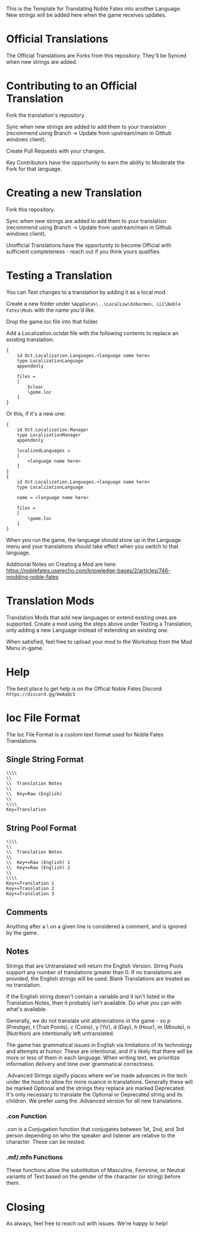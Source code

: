 This is the Template for Translating Noble Fates into another Language. New strings will be added here when the game receives updates.

# Official Translations
The Official Translations are Forks from this repository. They'll be Synced when new strings are added.

# Contributing to an Official Translation
Fork the translation's repository.

Sync when new strings are added to add them to your translation (recommend using Branch -> Update from upstream/main in Github windows client). 

Create Pull Requests with your changes. 

Key Contributors have the opportunity to earn the ability to Moderate the Fork for that language.

# Creating a new Translation
Fork this repository. 

Sync when new strings are added to add them to your translation (recommend using Branch -> Update from upstream/main in Github windows client). 

Unofficial Translations have the opportunity to become Official with sufficient completeness - reach out if you think yours qualifies.

# Testing a Translation
You can Test changes to a translation by adding it as a local mod.

Create a new folder under ```%AppData%\..\LocalLow\Xobermon, LLC\Noble Fates\Mods``` with the name you'd like.

Drop the game.loc file into that folder.

Add a Localization.octdat file with the following contents to replace an existing translation:
```
{
    id Oct.Localization.Languages.<language name here>
    type LocalizationLanguage
    appendonly
    
    files = 
    [
        $clear
        \game.loc
    ]
}
```

Or this, if it's a new one:
```
{
    id Oct.Localization.Manager
    type LocalizationManager
    appendonly
    
    localizedLanguages = 
    [
        <language name here>
    ]
}
{
    id Oct.Localization.Languages.<language name here>
    type LocalizationLanguage
    
    name = <language name here>
    
    files = 
    [
        \game.loc
    ]
}
```

When you run the game, the language should show up in the Language menu and your translations should take effect when you switch to that language.

Additional Notes on Creating a Mod are here: https://noblefates.userecho.com/knowledge-bases/2/articles/746-modding-noble-fates

# Translation Mods
Translation Mods that add new languages or extend existing ones are supported. Create a mod using the steps above under Testing a Translation, only adding a new Language instead of extending an existing one.

When satisfied, feel free to upload your mod to the Workshop from the Mod Menu in-game.

# Help
The best place to get help is on the Offical Noble Fates Discord: ```https://discord.gg/HeAaQcS```

# loc File Format
The loc File Format is a custom text format used for Noble Fates Translations.

## Single String Format
```
\\\\
\\
\\  Translation Notes
\\
\\	Key=Raw (English)
\\
\\\\
Key=Translation
```

## String Pool Format
```
\\\\
\\
\\  Translation Notes
\\
\\	Key+=Raw (English) 1
\\	Key+=Raw (English) 2
\\
\\\\
Key+=Translation 1
Key+=Translation 2
Key+=Translation 3
```

## Comments
Anything after a \\ on a given line is considered a comment, and is ignored by the game.

## Notes
Strings that are Untranslated will return the English Version. String Pools support any number of translations greater than 0. If no translations are provided, the English strings will be used. Blank Translations are treated as no translation.

If the English string doesn't contain a variable and it isn't listed in the Translation Notes, then it probably isn't available. Do what you can with what's available.

Generally, we do not translate unit abbreviations in the game - so p (Prestige), t (Trait Points), c (Coins), y (Yir), d (Day), h (Hour), m (Minute), n (Nutrition) are intentionally left untranslated.

The game has grammatical issues in English via limitations of its technology and attempts at humor. These are intentional, and it's likely that there will be more or less of them in each language. When writing text, we prioritize information delivery and tone over grammatical correctness.

.Advanced Strings signify places where we've made advances in the tech under the hood to allow for more nuance in translations. Generally these will be marked Optional and the strings they replace are marked Deprecated. It's only necessary to translate the Optional or Deprecated string and its children. We prefer using the .Advanced version for all new translations.

### .con Function
.con is a Conjugation function that conjugates between 1st, 2nd, and 3rd person depending on who the speaker and listener are relative to the character. These can be nested.

### .mf/.mfn Functions
These functions allow the substitution of Masculine, Feminine, or Neutral variants of Text based on the gender of the character (or string) before them.

# Closing
As always, feel free to reach out with issues. We're happy to help!


